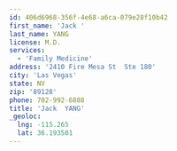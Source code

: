 ```yaml
---
id: 406d6968-356f-4e68-a6ca-079e28f10b42
first_name: 'Jack '
last_name: YANG
license: M.D.
services:
  - 'Family Medicine'
address: '2410 Fire Mesa St  Ste 180'
city: 'Las Vegas'
state: NV
zip: '89128'
phone: 702-992-6888
title: 'Jack  YANG'
_geoloc:
  lng: -115.265
  lat: 36.193501
---
```

